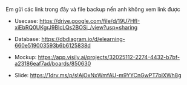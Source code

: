 Em gửi các link trong đây và file backup nến anh không xem link được

- Usecase: https://drive.google.com/file/d/19U7HfI-xiEbRQ0UKgrJ9BlcLQs2BOSi_/view?usp=sharing

- Database: https://dbdiagram.io/d/elearning-660e519003593b6b6125838d

- Mockup: https://app.visily.ai/projects/32025112-2274-4432-b7bf-a23186eaf7ad/boards/850630

- Slide: https://1drv.ms/p/s!AjOxNxWmfAU-m9YYCnGwPT7bIXWh8g
